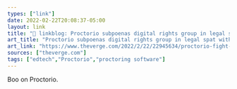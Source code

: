 ```yaml
---
types: ["link"]
date: 2022-02-22T20:08:37-05:00
layout: link
title: "🔗 linkblog: Proctorio subpoenas digital rights group in legal spat with student - The Verge'"
art_title: "Proctorio subpoenas digital rights group in legal spat with student - The Verge"
art_link: "https://www.theverge.com/2022/2/22/22945634/proctorio-fight-for-the-future-twitter-copyright-lawsuit-subpoena-remote-proctoring"
sources: ["theverge.com"]
tags: ["edtech","Proctorio","proctoring software"]
---
```

Boo on Proctorio.
